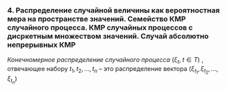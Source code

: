 ### 4.  Распределение случайной величины как вероятностная мера на пространстве значений. Семейство КМР случайного процесса. КМР случайных процессов с дисркетным множеством значений. Случай абсолютно непрерывных КМР

*Конечномерное распределение случайного процесса* $(\xi_{t},\;t \in T)$ , отвечающее набору $t_1, t_2, \dots, t_n$ – это распределение вектора $(\xi_{t_1}, \xi_{t_2}, \dots, \xi_{t_n})$